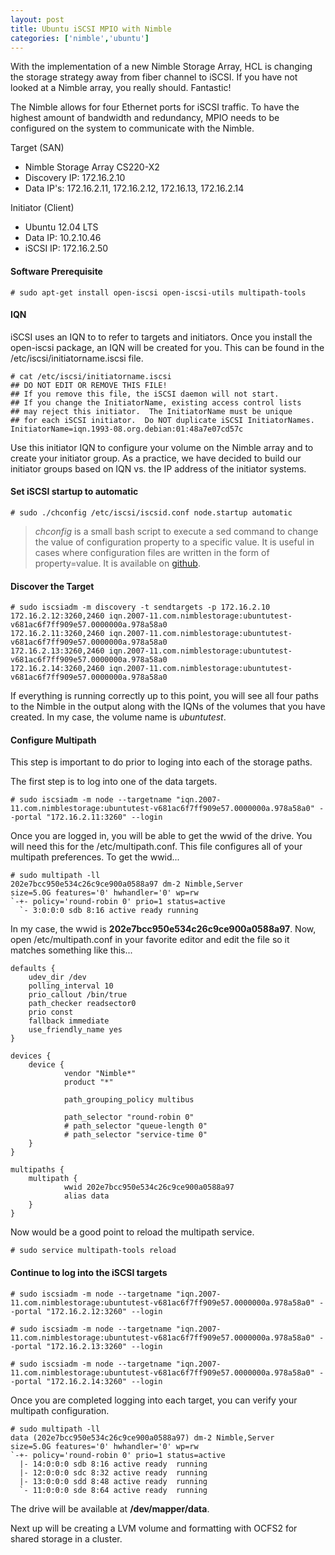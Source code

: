 ```yaml
---
layout: post
title: Ubuntu iSCSI MPIO with Nimble
categories: ['nimble','ubuntu']
---
```

With the implementation of a new Nimble Storage Array, HCL is changing the storage strategy away from fiber channel to iSCSI. If you have not looked at a Nimble array, you really should. Fantastic!

The Nimble allows for four Ethernet ports for iSCSI traffic. To have the highest amount of bandwidth and redundancy, MPIO needs to be configured on the system to communicate with the Nimble.

Target (SAN)

*   Nimble Storage Array CS220-X2
*   Discovery IP: 172.16.2.10
*   Data IP's: 172.16.2.11, 172.16.2.12, 172.16.13, 172.16.2.14

Initiator (Client)

*   Ubuntu 12.04 LTS
*   Data IP: 10.2.10.46
*   iSCSI IP: 172.16.2.50

#### Software Prerequisite

    # sudo apt-get install open-iscsi open-iscsi-utils multipath-tools

#### IQN

iSCSI uses an IQN to to refer to targets and initiators. Once you install the open-iscsi package, an IQN will be created for you. This can be found in the /etc/iscsi/initiatorname.iscsi file.

    # cat /etc/iscsi/initiatorname.iscsi
    ## DO NOT EDIT OR REMOVE THIS FILE!
    ## If you remove this file, the iSCSI daemon will not start.
    ## If you change the InitiatorName, existing access control lists
    ## may reject this initiator.  The InitiatorName must be unique
    ## for each iSCSI initiator.  Do NOT duplicate iSCSI InitiatorNames.
    InitiatorName=iqn.1993-08.org.debian:01:48a7e07cd57c

Use this initiator IQN to configure your volume on the Nimble array and to create your initiator group. As a practice, we have decided to build our initiator groups based on IQN vs. the IP address of the initiator systems.

#### Set iSCSI startup to automatic

    # sudo ./chconfig /etc/iscsi/iscsid.conf node.startup automatic

> *chconfig* is a small bash script to execute a sed command to change the value of configuration property to a specific value. It is useful in cases where configuration files are written in the form of property=value. It is available on [github][1].

#### Discover the Target

    # sudo iscsiadm -m discovery -t sendtargets -p 172.16.2.10
    172.16.2.12:3260,2460 iqn.2007-11.com.nimblestorage:ubuntutest-v681ac6f7ff909e57.0000000a.978a58a0
    172.16.2.11:3260,2460 iqn.2007-11.com.nimblestorage:ubuntutest-v681ac6f7ff909e57.0000000a.978a58a0
    172.16.2.13:3260,2460 iqn.2007-11.com.nimblestorage:ubuntutest-v681ac6f7ff909e57.0000000a.978a58a0
    172.16.2.14:3260,2460 iqn.2007-11.com.nimblestorage:ubuntutest-v681ac6f7ff909e57.0000000a.978a58a0

If everything is running correctly up to this point, you will see all four paths to the Nimble in the output along with the IQNs of the volumes that you have created. In my case, the volume name is *ubuntutest*.

#### Configure Multipath

This step is important to do prior to loging into each of the storage paths.

The first step is to log into one of the data targets.

    # sudo iscsiadm -m node --targetname "iqn.2007-11.com.nimblestorage:ubuntutest-v681ac6f7ff909e57.0000000a.978a58a0" --portal "172.16.2.11:3260" --login

Once you are logged in, you will be able to get the wwid of the drive. You will need this for the /etc/multipath.conf. This file configures all of your multipath preferences. To get the wwid...

    # sudo multipath -ll
    202e7bcc950e534c26c9ce900a0588a97 dm-2 Nimble,Server
    size=5.0G features='0' hwhandler='0' wp=rw
    `-+- policy='round-robin 0' prio=1 status=active
      `- 3:0:0:0 sdb 8:16 active ready running

In my case, the wwid is **202e7bcc950e534c26c9ce900a0588a97**. Now, open /etc/multipath.conf in your favorite editor and edit the file so it matches something like this...

    defaults {
        udev_dir /dev
        polling_interval 10
        prio_callout /bin/true
        path_checker readsector0
        prio const
        fallback immediate
        use_friendly_name yes
    }

    devices {
        device {
                vendor "Nimble*"
                product "*"

                path_grouping_policy multibus

                path_selector "round-robin 0"
                # path_selector "queue-length 0"
                # path_selector "service-time 0"
        }
    }

    multipaths {
        multipath {
                wwid 202e7bcc950e534c26c9ce900a0588a97
                alias data
        }
    }

Now would be a good point to reload the multipath service.

    # sudo service multipath-tools reload

#### Continue to log into the iSCSI targets

    # sudo iscsiadm -m node --targetname "iqn.2007-11.com.nimblestorage:ubuntutest-v681ac6f7ff909e57.0000000a.978a58a0" --portal "172.16.2.12:3260" --login

    # sudo iscsiadm -m node --targetname "iqn.2007-11.com.nimblestorage:ubuntutest-v681ac6f7ff909e57.0000000a.978a58a0" --portal "172.16.2.13:3260" --login

    # sudo iscsiadm -m node --targetname "iqn.2007-11.com.nimblestorage:ubuntutest-v681ac6f7ff909e57.0000000a.978a58a0" --portal "172.16.2.14:3260" --login

Once you are completed logging into each target, you can verify your multipath configuration.

    # sudo multipath -ll
    data (202e7bcc950e534c26c9ce900a0588a97) dm-2 Nimble,Server
    size=5.0G features='0' hwhandler='0' wp=rw
    `-+- policy='round-robin 0' prio=1 status=active
      |- 14:0:0:0 sdb 8:16 active ready  running
      |- 12:0:0:0 sdc 8:32 active ready  running
      |- 13:0:0:0 sdd 8:48 active ready  running
      `- 11:0:0:0 sde 8:64 active ready  running

The drive will be available at **/dev/mapper/data**.

Next up will be creating a LVM volume and formatting with OCFS2 for shared storage in a cluster.

 [1]: https://github.com/itguy614/bash-scripts
